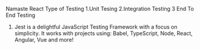 Namaste React
Type of Testing
1.Unit Tesing
2.Integration Testing
3 End To End Testing

1. Jest is a delightful JavaScript Testing Framework with a focus on simplicity.
It works with projects using: Babel, TypeScript, Node, React, Angular, Vue and more!